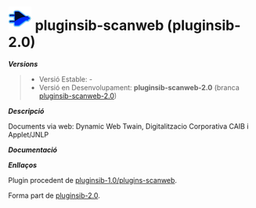 # ![Logo](https://github.com/GovernIB/maven/raw/binaris/pluginsib/projectinfo_Attachments/icon.jpg) pluginsib-scanweb  (pluginsib-2.0)

***Versions***

> - Versió Estable: -
> - Versió en Desenvolupament: __pluginsib-scanweb-2.0__ (branca [pluginsib-scanweb-2.0](../../tree/pluginsib-scanweb-2.0))

***Descripció***

Documents via web: Dynamic Web Twain, Digitalitzacio Corporativa CAIB i Applet/JNLP

***Documentació***


***Enllaços***

Plugin procedent de [pluginsib-1.0/plugins-scanweb](https://github.com/GovernIB/pluginsib/tree/pluginsib-1.0/plugins-scanweb).  

Forma part de [pluginsib-2.0](https://github.com/GovernIB/pluginsib/tree/pluginsib-2.0).
